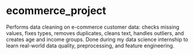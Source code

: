 # ecommerce_project
Performs data cleaning on e-commerce customer data: checks missing values, fixes types, removes duplicates, cleans text, handles outliers, and creates age and income groups. Done during my data science internship to learn real-world data quality, preprocessing, and feature engineering.

